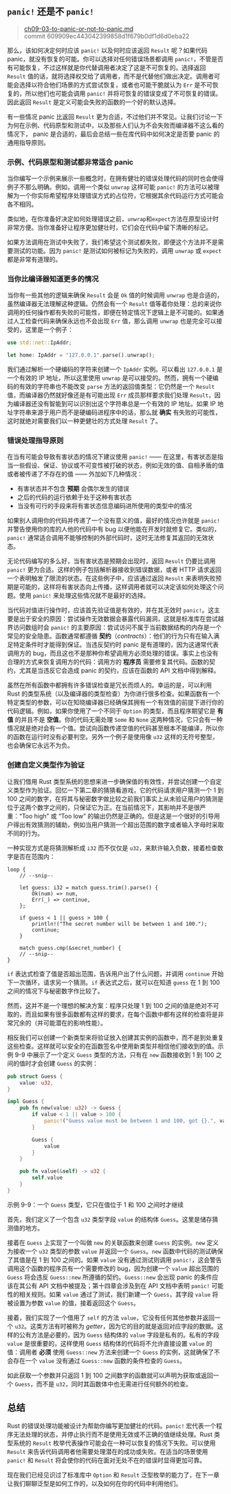 ## `panic!` 还是不 `panic!`

> [ch09-03-to-panic-or-not-to-panic.md](https://github.com/rust-lang/book/blob/master/second-edition/src/ch09-03-to-panic-or-not-to-panic.md)
> <br>
> commit 609909ec443042399858d1f679b0df1d6d0eba22

那么，该如何决定何时应该 `panic!` 以及何时应该返回 `Result` 呢？如果代码 panic，就没有恢复的可能。你可以选择对任何错误场景都调用 `panic!`，不管是否有可能恢复，不过这样就是你代替调用者决定了这是不可恢复的。选择返回 `Result` 值的话，就将选择权交给了调用者，而不是代替他们做出决定。调用者可能会选择以符合他们场景的方式尝试恢复，或者也可能干脆就认为 `Err` 是不可恢复的，所以他们也可能会调用 `panic!` 并将可恢复的错误变成了不可恢复的错误。因此返回 `Result` 是定义可能会失败的函数的一个好的默认选择。

有一些情况 panic 比返回 `Result` 更为合适，不过他们并不常见。让我们讨论一下为何在示例、代码原型和测试中，以及那些人们认为不会失败而编译器不这么看的情况下， panic 是合适的，最后会总结一些在库代码中如何决定是否要 panic 的通用指导原则。

### 示例、代码原型和测试都非常适合 panic

当你编写一个示例来展示一些概念时，在拥有健壮的错误处理代码的同时也会使得例子不那么明确。例如，调用一个类似 `unwrap` 这样可能 `panic!` 的方法可以被理解为一个你实际希望程序处理错误方式的占位符，它根据其余代码运行方式可能会各不相同。

类似地，在你准备好决定如何处理错误之前，`unwrap`和`expect`方法在原型设计时非常方便。当你准备好让程序更加健壮时，它们会在代码中留下清晰的标记。

如果方法调用在测试中失败了，我们希望这个测试都失败，即便这个方法并不是需要测试的功能。因为 `panic!` 是测试如何被标记为失败的，调用 `unwrap` 或 `expect` 都是非常有道理的。

### 当你比编译器知道更多的情况

当你有一些其他的逻辑来确保 `Result` 会是 `Ok` 值的时候调用 `unwrap` 也是合适的，虽然编译器无法理解这种逻辑。仍然会有一个 `Result` 值等着你处理：总的来说你调用的任何操作都有失败的可能性，即便在特定情况下逻辑上是不可能的。如果通过人工检查代码来确保永远也不会出现 `Err` 值，那么调用 `unwrap` 也是完全可以接受的，这里是一个例子：

```rust
use std::net::IpAddr;

let home: IpAddr = "127.0.0.1".parse().unwrap();
```

我们通过解析一个硬编码的字符来创建一个 `IpAddr` 实例。可以看出 `127.0.0.1` 是一个有效的 IP 地址，所以这里使用 `unwrap` 是可以接受的。然而，拥有一个硬编码的有效的字符串也不能改变 `parse` 方法的返回值类型：它仍然是一个 `Result` 值，而编译器仍然就好像还是有可能出现 `Err` 成员那样要求我们处理 `Result`，因为编译器还没有智能到可以识别出这个字符串总是一个有效的 IP 地址。如果 IP 地址字符串来源于用户而不是硬编码进程序中的话，那么就 **确实** 有失败的可能性，这时就绝对需要我们以一种更健壮的方式处理 `Result` 了。

### 错误处理指导原则

在当有可能会导致有害状态的情况下建议使用 `panic!` —— 在这里，有害状态是指当一些假设、保证、协议或不可变性被打破的状态，例如无效的值、自相矛盾的值或者被传递了不存在的值 —— 外加如下几种情况：

* 有害状态并不包含 **预期** 会偶尔发生的错误
* 之后的代码的运行依赖于处于这种有害状态
* 当没有可行的手段来将有害状态信息编码进所使用的类型中的情况

如果别人调用你的代码并传递了一个没有意义的值，最好的情况也许就是 `panic!` 并警告使用你的库的人他的代码中有 bug 以便他能在开发时就修复它。类似的，`panic!` 通常适合调用不能够控制的外部代码时，这时无法修复其返回的无效状态。

无论代码编写的多么好，当有害状态是预期会出现时，返回 `Result` 仍要比调用 `panic!` 更为合适。这样的例子包括解析器接收到错误数据，或者 HTTP 请求返回一个表明触发了限流的状态。在这些例子中，应该通过返回 `Result` 来表明失败预期是可能的，这样将有害状态向上传播，这样调用者就可以决定该如何处理这个问题。使用 `panic!` 来处理这些情况就不是最好的选择。

当代码对值进行操作时，应该首先验证值是有效的，并在其无效时 `panic!`。这主要是出于安全的原因：尝试操作无效数据会暴露代码漏洞，这就是标准库在尝试越界访问数组时会 `panic!` 的主要原因：尝试访问不属于当前数据结构的内存是一个常见的安全隐患。函数通常都遵循 **契约**（*contracts*）：他们的行为只有在输入满足特定条件时才能得到保证。当违反契约时 panic 是有道理的，因为这通常代表调用方的 bug，而且这也不是那种你希望调用方必须处理的错误。事实上也没有合理的方式来恢复调用方的代码：调用方的 **程序员** 需要修复其代码。函数的契约，尤其是当违反它会造成 panic 的契约，应该在函数的 API 文档中得到解释。

虽然在所有函数中都拥有许多错误检查是冗长而烦人的。幸运的是，可以利用 Rust 的类型系统（以及编译器的类型检查）为你进行很多检查。如果函数有一个特定类型的参数，可以在知晓编译器已经确保其拥有一个有效值的前提下进行你的代码逻辑。例如，如果你使用了一个不同于 `Option` 的类型，而且程序期望它是 **有值** 的并且不是 **空值**。你的代码无需处理 `Some` 和 `None` 这两种情况，它只会有一种情况就是绝对会有一个值。尝试向函数传递空值的代码甚至根本不能编译，所以你的函数在运行时没有必要判空。另外一个例子是使用像 `u32` 这样的无符号整型，也会确保它永远不为负。

### 创建自定义类型作为验证

让我们借用 Rust 类型系统的思想来进一步确保值的有效性，并尝试创建一个自定义类型作为验证。回忆一下第二章的猜猜看游戏，它的代码请求用户猜测一个 1 到 100 之间的数字，在将其与秘密数字做比较之前我们事实上从未验证用户的猜测是位于这两个数字之间的，只保证它为正。在当前情况下，其影响并不是很严重：“Too high” 或 “Too low” 的输出仍然是正确的。但是这是一个很好的引导用户得出有效猜测的辅助，例如当用户猜测一个超出范围的数字或者输入字母时采取不同的行为。

一种实现方式是将猜测解析成 `i32` 而不仅仅是 `u32`，来默许输入负数，接着检查数字是否在范围内：

```rust,ignore
loop {
    // --snip--

    let guess: i32 = match guess.trim().parse() {
        Ok(num) => num,
        Err(_) => continue,
    };

    if guess < 1 || guess > 100 {
        println!("The secret number will be between 1 and 100.");
        continue;
    }

    match guess.cmp(&secret_number) {
    // --snip--
}
```

`if` 表达式检查了值是否超出范围，告诉用户出了什么问题，并调用 `continue` 开始下一次循环，请求另一个猜测。`if` 表达式之后，就可以在知道 `guess` 在 1 到 100 之间的情况下与秘密数字作比较了。

然而，这并不是一个理想的解决方案：程序只处理 1 到 100 之间的值是绝对不可取的，而且如果有很多函数都有这样的要求，在每个函数中都有这样的检查将是非常冗余的（并可能潜在的影响性能）。

相反我们可以创建一个新类型来将验证放入创建其实例的函数中，而不是到处重复这些检查。这样就可以安全的在函数签名中使用新类型并相信他们接收到的值。示例 9-9 中展示了一个定义 `Guess` 类型的方法，只有在 `new` 函数接收到 1 到 100 之间的值时才会创建 `Guess` 的实例：

```rust
pub struct Guess {
    value: u32,
}

impl Guess {
    pub fn new(value: u32) -> Guess {
        if value < 1 || value > 100 {
            panic!("Guess value must be between 1 and 100, got {}.", value);
        }

        Guess {
            value
        }
    }

    pub fn value(&self) -> u32 {
        self.value
    }
}
```

<span class="caption">示例 9-9：一个 `Guess` 类型，它只在值位于 1 和 100 之间时才继续</span>

首先，我们定义了一个包含 `u32` 类型字段 `value` 的结构体 `Guess`。这里是储存猜测值的地方。

接着在 `Guess` 上实现了一个叫做 `new` 的关联函数来创建 `Guess` 的实例。`new` 定义为接收一个 `u32` 类型的参数 `value` 并返回一个 `Guess`。`new` 函数中代码的测试确保了其值是在 1 到 100 之间的。如果 `value` 没有通过测试则调用 `panic!`，这会警告调用这个函数的程序员有一个需要修改的 bug，因为创建一个 `value` 超出范围的 `Guess` 将会违反 `Guess::new` 所遵循的契约。`Guess::new` 会出现 panic 的条件应该在其公有 API 文档中被提及；第十四章会涉及到在 API 文档中表明 `panic!` 可能性的相关规则。如果 `value` 通过了测试，我们新建一个 `Guess`，其字段 `value` 将被设置为参数 `value` 的值，接着返回这个 `Guess`。

接着，我们实现了一个借用了 `self` 的方法 `value`，它没有任何其他参数并返回一个 `u32`。这类方法有时被称为 *getter*，因为它的目的就是返回对应字段的数据。这样的公有方法是必要的，因为 `Guess` 结构体的 `value` 字段是私有的。私有的字段 `value` 是很重要的，这样使用 `Guess` 结构体的代码将不允许直接设置 `value` 的值：调用者 **必须** 使用 `Guess::new` 方法来创建一个 `Guess` 的实例，这就确保了不会存在一个 `value` 没有通过 `Guess::new` 函数的条件检查的 `Guess`。

如此获取一个参数并只返回 1 到 100 之间数字的函数就可以声明为获取或返回一个 `Guess`，而不是 `u32`，同时其函数体中也无需进行任何额外的检查。

## 总结

Rust 的错误处理功能被设计为帮助你编写更加健壮的代码。`panic!` 宏代表一个程序无法处理的状态，并停止执行而不是使用无效或不正确的值继续处理。Rust 类型系统的 `Result` 枚举代表操作可能会在一种可以恢复的情况下失败。可以使用 `Result` 来告诉代码调用者他需要处理潜在的成功或失败。在适当的场景使用 `panic!` 和 `Result` 将会使你的代码在面对无处不在的错误时显得更加可靠。

现在我们已经见识过了标准库中 `Option` 和 `Result` 泛型枚举的能力了，在下一章让我们聊聊泛型是如何工作的，以及如何在你的代码中利用他们。
